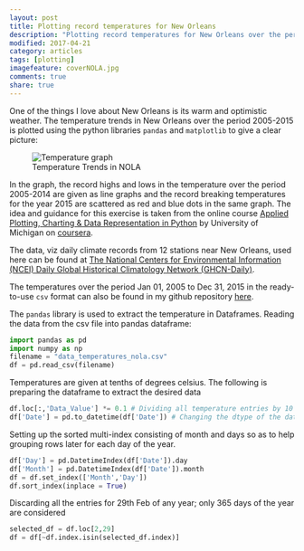 ```yaml
---
layout: post
title: Plotting record temperatures for New Orleans 
description: "Plotting record temperatures for New Orleans over the period 2005-2015 using pandas and matplotlib."
modified: 2017-04-21
category: articles
tags: [plotting]
imagefeature: coverNOLA.jpg
comments: true
share: true
---
```


One of the things I love about New Orleans is its warm and optimistic weather. The temperature trends in New Orleans over the period 2005-2015 is plotted using the python libraries ```pandas``` and `matplotlib` to give a clear picture:

<figure>
  <img src = "{{ site.url }}/images/NOLATemp.png" alt = "Temperature graph">
  <figcaption>Temperature Trends in NOLA </figcaption>
</figure>

In the graph, the record highs and lows in the temperature over the period 2005-2014 are given as line graphs and the record breaking temperatures for the year 2015 are scattered as red and blue dots in the same graph. 
The idea and guidance for this exercise is taken from the online course [Applied Plotting, Charting & Data Representation in Python](https://www.coursera.org/learn/python-plotting) by University of Michigan on [coursera](https://www.coursera.org/). 

The data, viz daily climate records from 12 stations near New Orleans, used here can be found at [The National Centers for Environmental Information (NCEI) Daily Global Historical Climatology Network (GHCN-Daily)](https://www1.ncdc.noaa.gov/pub/data/ghcn/daily/readme.txt). 

The temperatures over the period Jan 01, 2005 to Dec 31, 2015 in the ready-to-use `csv` format can also be found in my github repository [here](https://github.com/AashitaK/Plotting-Record-Temperatures). 

The `pandas` library is used to extract the temperature in Dataframes.
Reading the data from the csv file into pandas dataframe:
```python
import pandas as pd
import numpy as np
filename = "data_temperatures_nola.csv"
df = pd.read_csv(filename) 
```
Temperatures are given at tenths of degrees celsius. The following is preparing the dataframe to extract the desired data
```python
df.loc[:,'Data_Value'] *= 0.1 # Dividing all temperature entries by 10 to convert them to degree celsius
df['Date'] = pd.to_datetime(df['Date']) # Changing the dtype of the date to pandas datetime 
```
Setting up the sorted multi-index consisting of month and days so as to help grouping rows later for each day of the year.
```python
df['Day'] = pd.DatetimeIndex(df['Date']).day 
df['Month'] = pd.DatetimeIndex(df['Date']).month 
df = df.set_index(['Month','Day']) 
df.sort_index(inplace = True)
```
Discarding all the entries for 29th Feb of any year; only 365 days of the year are considered
```python
selected_df = df.loc[2,29] 
df = df[~df.index.isin(selected_df.index)]
```
























